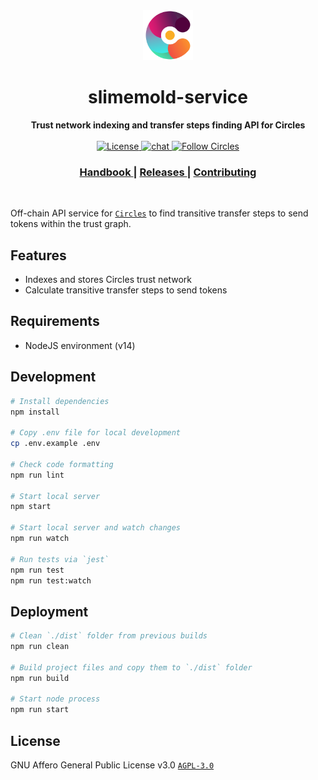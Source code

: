 <div align="center">
  <img width="80" src="https://raw.githubusercontent.com/CirclesUBI/.github/main/assets/logo.svg" />
</div>

<h1 align="center">slimemold-service</h1>

<div align="center">
  <strong>
    Trust network indexing and transfer steps finding API for Circles
  </strong>
</div>

<br />

<div align="center">
  <!-- Licence -->
  <a href="https://github.com/CirclesUBI/slimemold-serice/blob/main/LICENSE">
    <img src="https://img.shields.io/github/license/CirclesUBI/slimemold-service?style=flat-square&color=%23cc1e66" alt="License" height="18">
  </a>
  <!-- Discourse -->
  <a href="https://aboutcircles.com/">
    <img src="https://img.shields.io/discourse/topics?server=https%3A%2F%2Faboutcircles.com%2F&style=flat-square&color=%23faad26" alt="chat" height="18"/>
  </a>
  <!-- Twitter -->
  <a href="https://twitter.com/CirclesUBI">
    <img src="https://img.shields.io/twitter/follow/circlesubi.svg?label=twitter&style=flat-square&color=%23f14d48" alt="Follow Circles" height="18">
  </a>
</div>

<div align="center">
  <h3>
    <a href="https://handbook.joincircles.net">
      Handbook
    </a>
    <span> | </span>
    <a href="https://github.com/CirclesUBI/slimemold-service/releases">
      Releases
    </a>
    <span> | </span>
    <a href="https://github.com/CirclesUBI/.github/blob/main/CONTRIBUTING.md">
      Contributing
    </a>
  </h3>
</div>

<br/>

Off-chain API service for [`Circles`] to find transitive transfer steps to send tokens within the trust graph.

[`circles`]: https://joincircles.net

## Features

- Indexes and stores Circles trust network
- Calculate transitive transfer steps to send tokens

## Requirements

- NodeJS environment (v14)

## Development

```bash
# Install dependencies
npm install

# Copy .env file for local development
cp .env.example .env

# Check code formatting
npm run lint

# Start local server
npm start

# Start local server and watch changes
npm run watch

# Run tests via `jest`
npm run test
npm run test:watch
```

## Deployment

```bash
# Clean `./dist` folder from previous builds
npm run clean

# Build project files and copy them to `./dist` folder
npm run build

# Start node process
npm run start
```

## License

GNU Affero General Public License v3.0 [`AGPL-3.0`]

[`AGPL-3.0`]: LICENSE

